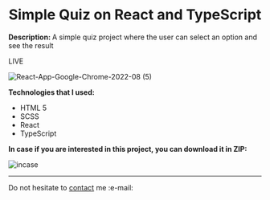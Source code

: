<h1 align = "center">Simple Quiz on React and TypeScript</h1>
<p><b>Description: </b>A simple quiz project where the user can select an option and see the result</p> 
<https://vladyslavos.github.io/React_Quiz/">LIVE</a>

![React-App-Google-Chrome-2022-08 (5)](https://user-images.githubusercontent.com/67589338/186728312-45fae382-c17a-449e-ba3b-8cd3790c7edd.gif)


<b>Technologies that I used:</b>
<ul>
  <li>HTML 5</li>
  <li>SCSS</li>
  <li>React</li>
  <li>TypeScript</li>
</ul>


<b>In case if you are interested in this project, you can download it in ZIP:</b>


![incase](https://user-images.githubusercontent.com/67589338/126912295-1e69ace5-af2d-4a8c-96a9-41aa909c8c43.png)
<hr>

<p>Do not hesitate to <a href="mailto:vladyslawork@gmail.com">contact</a> me :e-mail:</p>
